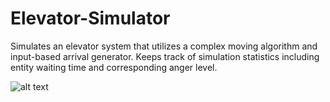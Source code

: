 # Elevator-Simulator
Simulates an elevator system that utilizes a complex moving algorithm and input-based arrival generator. 
Keeps track of simulation statistics including entity waiting time and corresponding anger level.

![alt text](https://github.com/9naama/Elevator-Simulators/blob/main/Elevator%20screen%20shot.png?raw=true)
